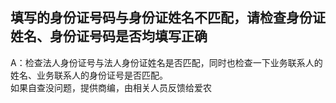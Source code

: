 ## 填写的身份证号码与身份证姓名不匹配，请检查身份证姓名、身份证号码是否均填写正确
A：检查法人身份证号与法人身份证姓名是否匹配，同时也检查一下业务联系人的姓名、业务联系人的身份证号是否匹配。  
如果自查没问题，提供商编，由相关人员反馈给爱农